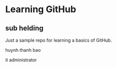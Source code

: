 # Learning GitHub
## sub helding
Just a sample repo for learning a basics of GitHub.

huynh thanh bao

it administrator

